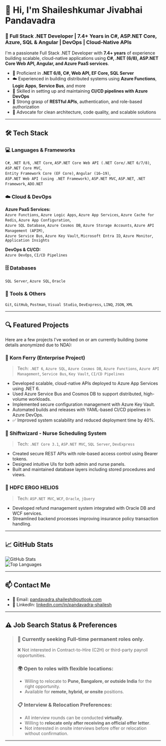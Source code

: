 # 👋 Hi, I'm Shaileshkumar Jivabhai Pandavadra  

### 🚀 Full Stack .NET Developer | 7.4+ Years in C#, ASP.NET Core, Azure, SQL & Angular | DevOps | Cloud-Native APIs

I'm a passionate Full Stack .NET Developer with **7.4+ years** of experience building scalable, cloud-native applications using **C#, .NET (6/8), ASP.NET Core Web API, Angular, and Azure PaaS services**.

- 🔧 Proficient in **.NET 6/8, C#, Web API, EF Core, SQL Server**
- ☁️ Experienced in building distributed systems using **Azure Functions**, **Logic Apps**, **Service Bus**, and more
- 🚀 Skilled in setting up and maintaining **CI/CD pipelines with Azure DevOps**
- 🔐 Strong grasp of **RESTful APIs**, authentication, and role-based authorization
- 🧠 Advocate for clean architecture, code quality, and scalable solutions

---

## 🛠️ Tech Stack

### 💻 Languages & Frameworks  
`C#`, `.NET 8/6`, `.NET Core`, `ASP.NET Core Web API (.NET Core/.NET 6/7/8)`, `ASP.NET Core MVC`,  
`Entity Framework Core (EF Core)`, `Angular (16–19)`,  
`ASP.NET Web API (using .NET Framework)`, `ASP.NET MVC`, `ASP.NET`, `.NET Framework`, `ADO.NET`

### ☁️ Cloud & DevOps  

**Azure PaaS Services:**  
`Azure Functions`, `Azure Logic Apps`, `Azure App Services`, `Azure Cache for Redis`, `Azure App Configuration`,  
`Azure SQL Database`, `Azure Cosmos DB`, `Azure Storage Accounts`, `Azure API Management (APIM)`,  
`Azure Service Bus`, `Azure Key Vault`, `Microsoft Entra ID`, `Azure Monitor`, `Application Insights`  

**DevOps & CI/CD:**  
`Azure DevOps`, `CI/CD Pipelines`

### 🗄️ Databases  
`SQL Server`, `Azure SQL`, `Oracle`

### 🧰 Tools & Others  
`Git`, `GitHub`, `Postman`, `Visual Studio`, `DevExpress`, `LINQ`, `JSON`, `XML`

---

## 🔍 Featured Projects

Here are a few projects I've worked on or am currently building (some details anonymized due to NDA):

### 🔷 Korn Ferry (Enterprise Project)
> Tech: `.NET 6`, `Azure SQL`, `Azure Cosmos DB`, `Azure Functions`, `Azure API Management`, `Service Bus`, `Key Vault`, `CI/CD Pipelines`

- Developed scalable, cloud-native APIs deployed to Azure App Services using .NET 6.
- Used Azure Service Bus and Cosmos DB to support distributed, high-volume workloads.
- Implemented secure configuration management with Azure Key Vault.
- Automated builds and releases with YAML-based CI/CD pipelines in Azure DevOps.
- ✅ Improved system scalability and reduced deployment time by 40%.

### 🔷 Shiftwizard - Nurse Scheduling System
> Tech: `.NET Core 3.1`, `ASP.NET MVC`, `SQL Server`, `DevExpress`

- Created secure REST APIs with role-based access control using Bearer tokens.
- Designed intuitive UIs for both admin and nurse panels.
- Built and maintained database layers including stored procedures and views.

### 🔷 HDFC ERGO HELIOS
> Tech: `ASP.NET MVC`, `WCF`, `Oracle`, `jQuery`

- Developed refund management system integrated with Oracle DB and WCF services.
- Streamlined backend processes improving insurance policy transaction handling.

---

## 📈 GitHub Stats

![GitHub Stats](https://github-readme-stats.vercel.app/api?username=Shailesh-Pandavadra&show_icons=true&theme=tokyonight)  
![Top Languages](https://github-readme-stats.vercel.app/api/top-langs/?username=Shailesh-Pandavadra&layout=compact&theme=tokyonight)

---

## 📫 Contact Me

- 📧 Email: [pandavadra.shailesh@outlook.com](mailto:pandavadra.shailesh@outlook.com)  
- 🔗 LinkedIn: [linkedin.com/in/pandavadra-shailesh](https://linkedin.com/in/pandavadra-shailesh)  

---

## ⚠️ **Job Search Status & Preferences**

> ### 🚀 Currently seeking **Full-time permanent** roles only.  
> ❌ Not interested in Contract-to-Hire (C2H) or third-party payroll opportunities.  
>  
> ### 🌍 Open to roles with flexible locations:  
> - Willing to relocate to **Pune, Bangalore, or outside India** for the right opportunity.  
> - Available for **remote, hybrid, or onsite** positions.  
>  
> ### 📋 Interview & Relocation Preferences:  
> - All interview rounds can be conducted **virtually**.  
> - Willing to **relocate only after receiving an official offer letter**.  
> - Not interested in onsite interviews before offer or relocation without confirmation.  

---

